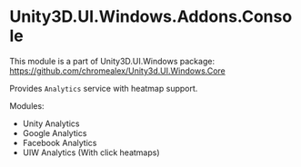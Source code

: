 # Unity3D.UI.Windows.Addons.Console

This module is a part of Unity3D.UI.Windows package:
https://github.com/chromealex/Unity3d.UI.Windows.Core

Provides `Analytics` service with heatmap support.

Modules:
- Unity Analytics
- Google Analytics
- Facebook Analytics
- UIW Analytics (With click heatmaps)
